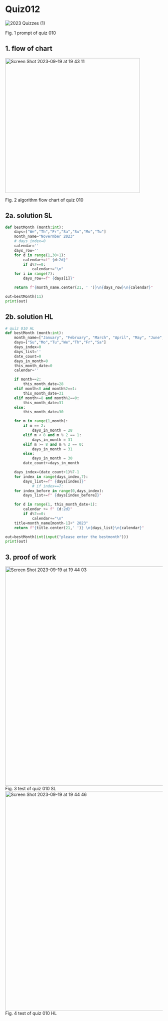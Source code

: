 # Quiz012
![2023  Quizzes (1)](https://github.com/Happa1/unit1-2024/assets/142579414/c3e0aae3-55f4-47f1-8781-d10c8d40b779)

Fig. 1 prompt of quiz 010

## 1. flow of chart
<img width="430" alt="Screen Shot 2023-09-19 at 19 43 11" src="https://github.com/Happa1/unit1-2024/assets/142579414/d874f32c-f572-4fb5-b05b-6a0d67b5b0b8">

Fig. 2 algorithm flow chart of quiz 010

## 2a. solution SL
```.py
def bestMonth (month:int):
    days=["We","Th","Fr","Sa","Su","Mo","Tu"]
    month_name="Novermber 2023"
    # days_index=0
    calendar=''
    days_row=''
    for d in range(1,30+1):
        calendar+=f" {d:2d}"
        if d%7==0:
            calendar+="\n"
    for i in range(7):
        days_row+=f" {days[i]}"

    return f"{month_name.center(21, ' ')}\n{days_row}\n{calendar}"

out=bestMonth(11)
print(out)
```

## 2b. solution HL
```.py
# quiz 010 HL
def bestMonth (month:int):
    month_name=["January", "February", "March", "April", "May", "June", "july", "August", "September", "October", "Novermber", "December"]
    days=["Su","Mo","Tu","We","Th","Fr","Sa"]
    days_index=0
    days_list=''
    date_count=0
    days_in_month=0
    this_month_date=0
    calendar=''

    if month==2:
        this_month_date=28
    elif month<8 and month%2==1:
        this_month_date=31
    elif month>=8 and month%2==0:
        this_month_date=31
    else:
        this_month_date=30

    for m in range(1,month):
        if m == 2:
            days_in_month = 28
        elif m < 8 and m % 2 == 1:
            days_in_month = 31
        elif m >= 8 and m % 2 == 0:
            days_in_month = 31
        else:
            days_in_month = 30
        date_count+=days_in_month

    days_index=(date_count+1)%7-1
    for index in range(days_index,7):
        days_list+=f" {days[index]}"
            # if index==7:
    for index_before in range(0,days_index):
        days_list+=f" {days[index_before]}"

    for d in range(1, this_month_date+1):
        calendar += f" {d:2d}"
        if d%7==0:
            calendar+="\n"
    title=month_name[month-1]+" 2023"
    return f"{title.center(21,' ')} \n{days_list}\n{calendar}"

out=bestMonth(int(input("please enter the bestmonth")))
print(out)

```

## 3. proof of work
<img width="700" alt="Screen Shot 2023-09-19 at 19 44 03" src="https://github.com/Happa1/unit1-2024/assets/142579414/141b5d7d-b19f-48da-9eb6-7255ed4e2aed">
Fig. 3 test of quiz 010 SL

<img width="700" alt="Screen Shot 2023-09-19 at 19 44 46" src="https://github.com/Happa1/unit1-2024/assets/142579414/fcb23463-6cef-4595-a7f9-b739ecfd17d9">
Fig. 4 test of quiz 010 HL
